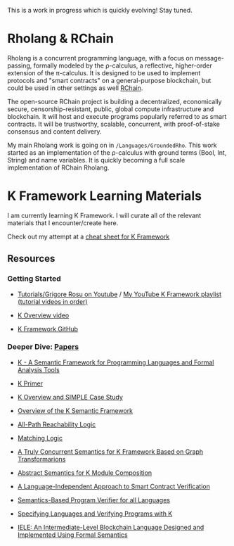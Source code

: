 This is a work in progress which is quickly evolving! Stay tuned.

# Rholang & RChain

Rholang is a concurrent programming language, with a focus on message-passing, formally modeled by the ρ-calculus, a reflective, higher-order extension of the π-calculus. It is designed to be used to implement protocols and "smart contracts" on a general-purpose blockchain, but could be used in other settings as well [RChain](https://github.com/rchain/rchain).

The open-source RChain project is building a decentralized, economically secure, censorship-resistant, public, global compute infrastructure and blockchain. It will host and execute programs popularly referred to as smart contracts. It will be trustworthy, scalable, concurrent, with proof-of-stake consensus and content delivery.

My main Rholang work is going on in `/Languages/GroundedRho`. This work started as an implementation of the ρ-calculus with ground terms (Bool, Int, String) and name variables. It is quickly becoming a full scale implementation of RChain Rholang.

# K Framework Learning Materials

I am currently learning K Framework. I will curate all of the relevant materials that I encounter/create here.

Check out my attempt at a [cheat sheet for K Framework](CheatSheet-KFramework.md)

## Resources

### Getting Started
* [Tutorials/Grigore Rosu on Youtube](https://www.youtube.com/user/grigorerosu/feed) / [My YouTube K Framework playlist (tutorial videos in order)](https://www.youtube.com/watch?v=eSaIKHQOo4c&list=PLx_U8qR-tMtLQEDPvVk1y9gTIdUIWGaQd)

* [K Overview video](https://www.youtube.com/watch?v=eSaIKHQOo4c)

* [K Framework GitHub](https://github.com/kframework/k/)

### Deeper Dive: [Papers](http://www.kframework.org/index.php/K_Publications)
* [K - A Semantic Framework for Programming Languages and Formal Analysis Tools](http://fsl.cs.illinois.edu/index.php/K_-_A_Semantic_Framework_for_Programming_Languages_and_Formal_Analysis_Tools)

* [K Primer](http://fsl.cs.illinois.edu/FSL/papers/2013/k-primer-2013-v32/k-primer-2013-v32-public.pdf)

* [K Overview and SIMPLE Case Study](http://fsl.cs.illinois.edu/index.php/K_Overview_and_SIMPLE_Case_Study)

* [Overview of the K Semantic Framework](http://fsl.cs.illinois.edu/index.php/An_Overview_of_the_K_Semantic_Framework)

* [All-Path Reachability Logic](https://arxiv.org/abs/1810.10826)

* [Matching Logic](http://fsl.cs.illinois.edu/index.php/Matching_logic)

* [A Truly Concurrent Semantics for K Framework Based on Graph Transformarions](http://fsl.cs.illinois.edu/index.php/A_Truly_Concurrent_Semantics_for_the_K_Framework_Based_on_Graph_Transformations)

* [Abstract Semantics for K Module Composition](http://fsl.cs.illinois.edu/index.php/Abstract_Semantics_for_K_Module_Composition)

* [A Language-Independent Approach to Smart Contract Verification](http://fsl.cs.illinois.edu/index.php/A_Language-Independent_Approach_to_Smart_Contract_Verification)

* [Semantics-Based Program Verifier for all Languages](http://fsl.cs.illinois.edu/index.php/Semantics-Based_Program_Verifiers_for_All_Languages)

* [Specifying Languages and Verifying Programs with K](http://fsl.cs.illinois.edu/index.php/Specifying_Languages_and_Verifying_Programs_with_K)

* [IELE: An Intermediate-Level Blockchain Language Designed and Implemented Using Formal Semantics](http://fsl.cs.illinois.edu/index.php/IELE:_An_Intermediate-Level_Blockchain_Language_Designed_and_Implemented_Using_Formal_Semantics)
